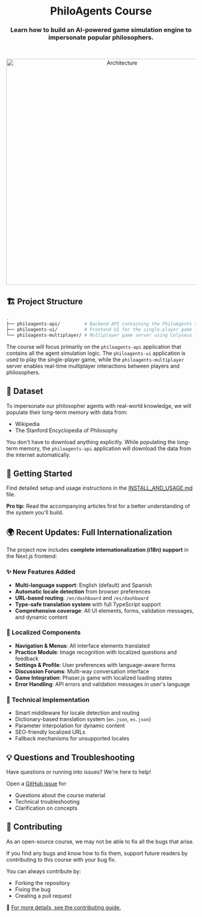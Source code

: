 <div align="center">
  <h1>PhiloAgents Course</h1>
  <h3>Learn how to build an AI-powered game simulation engine to impersonate popular philosophers.</h3>
  
</div>

</br>

<p align="center">
    <img src="static/diagrams/system_architecture.png" alt="Architecture" width="600">
</p>



## 🏗️ Project Structure



```bash
.
├── philoagents-api/         # Backend API containing the PhiloAgents simulation engine (Python)
├── philoagents-ui/          # Frontend UI for the single-player game (Node)
└── philoagents-multiplayer/ # Multiplayer game server using Colyseus framework (Node)
```

The course will focus primarily on the `philoagents-api` application that contains all the agent simulation logic. The `philoagents-ui` application is used to play the single-player game, while the `philoagents-multiplayer` server enables real-time multiplayer interactions between players and philosophers.

## 👔 Dataset

To impersonate our philosopher agents with real-world knowledge, we will populate their long-term memory with data from:
- Wikipedia
- The Stanford Encyclopedia of Philosophy

You don't have to download anything explicitly. While populating the long-term memory, the `philoagents-api` application will download the data from the internet automatically.

## 🚀 Getting Started

Find detailed setup and usage instructions in the [INSTALL_AND_USAGE.md](INSTALL_AND_USAGE.md) file.

**Pro tip:** Read the accompanying articles first for a better understanding of the system you'll build.

## 🌍 Recent Updates: Full Internationalization

The project now includes **complete internationalization (i18n) support** in the Next.js frontend:

### ✨ New Features Added
- **Multi-language support**: English (default) and Spanish
- **Automatic locale detection** from browser preferences
- **URL-based routing**: `/en/dashboard` and `/es/dashboard`
- **Type-safe translation system** with full TypeScript support
- **Comprehensive coverage**: All UI elements, forms, validation messages, and dynamic content

### 🎯 Localized Components
- **Navigation & Menus**: All interface elements translated
- **Practice Module**: Image recognition with localized questions and feedback
- **Settings & Profile**: User preferences with language-aware forms
- **Discussion Forums**: Multi-way conversation interface
- **Game Integration**: Phaser.js game with localized loading states
- **Error Handling**: API errors and validation messages in user's language

### 🔧 Technical Implementation
- Smart middleware for locale detection and routing
- Dictionary-based translation system (`en.json`, `es.json`)
- Parameter interpolation for dynamic content
- SEO-friendly localized URLs
- Fallback mechanisms for unsupported locales

## 💡 Questions and Troubleshooting

Have questions or running into issues? We're here to help!

Open a [GitHub issue](https://github.com/neural-maze/philoagents-course/issues) for:
- Questions about the course material
- Technical troubleshooting
- Clarification on concepts

## 🥂 Contributing

As an open-source course, we may not be able to fix all the bugs that arise.

If you find any bugs and know how to fix them, support future readers by contributing to this course with your bug fix.

You can always contribute by:
- Forking the repository
- Fixing the bug
- Creating a pull request

📍 [For more details, see the contributing guide.](CONTRIBUTING.md)
